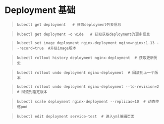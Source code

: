 # Deployment 基础

>     kubectl get deployment   # 获取deployment列表信息  

>     kubectl get deployment -o wide   # 获取获取deployment的更多信息

>     kubectl set image deployment nginx-deployment nginx=nginx:1.13 --record=true  #升级image版本

>     kubectl rollout history deployment nginx-deployment  # 获取更新历史

>     kubectl rollout undo deployment nginx-deployment  # 回滚到上一个版本

>     kubectl rollout undo deployment nginx-deployment --to-revision=2  # 回滚到指定版本

>     kubectl scale deployment nginx-deployment --replicas=10  # 动态伸缩pod

>     kubectl edit deployment service-test  # 进入yml编辑页面
